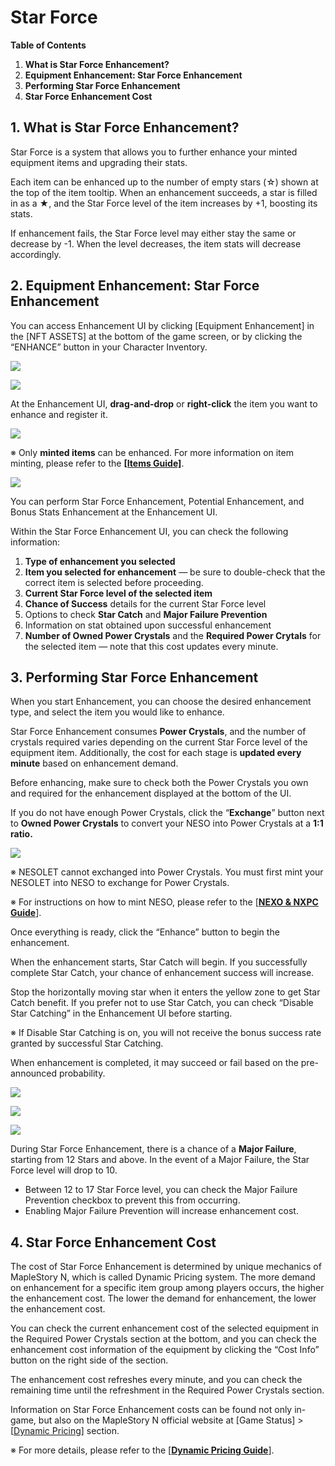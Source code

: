 # Star Force

**Table of Contents**

1.  **What is Star Force Enhancement?**
2.  **Equipment Enhancement: Star Force Enhancement**
3.  **Performing Star Force Enhancement**
4.  **Star Force Enhancement Cost**
## 1. What is Star Force Enhancement?

Star Force is a system that allows you to further enhance your minted equipment items and upgrading their stats.

Each item can be enhanced up to the number of empty stars (☆) shown at the top of the item tooltip. When an enhancement succeeds, a star is filled in as a ★, and the Star Force level of the item increases by +1, boosting its stats.

If enhancement fails, the Star Force level may either stay the same or decrease by -1. When the level decreases, the item stats will decrease accordingly.

## 2. Equipment Enhancement: Star Force Enhancement

You can access Enhancement UI by clicking \[Equipment Enhancement\] in the \[NFT ASSETS\] at the bottom of the game screen, or by clicking the “ENHANCE” button in your Character Inventory.

![](images/msn-101/beginners-guide/enhancement/image_1747236292299_457.png)

![](images/msn-101/beginners-guide/enhancement/image_1747236292299_877.png)

At the Enhancement UI, **drag-and-drop** or **right-click** the item you want to enhance and register it.

![](images/msn-101/beginners-guide/enhancement/image_1747236292299_372.png)

※ Only **minted items** can be enhanced. For more information on item minting, please refer to the [**\[Items Guide\]**](https://docs.maplestoryn.io/msn-101/beginners-guide/item-and-equipment/items).

![](images/msn-101/beginners-guide/enhancement/image_1747236292299_753.png)

You can perform Star Force Enhancement, Potential Enhancement, and Bonus Stats Enhancement at the Enhancement UI.

Within the Star Force Enhancement UI, you can check the following information:

1.  **Type of enhancement you selected**
2.  **Item you selected for enhancement** — be sure to double-check that the correct item is selected before proceeding.
3.  **Current Star Force level of the selected item**
4.  **Chance of Success** details for the current Star Force level
5.  Options to check **Star Catch** and **Major Failure Prevention**
6.  Information on stat obtained upon successful enhancement
7.  **Number of Owned Power Crystals** and the **Required Power Crytals** for the selected item — note that this cost updates every minute.
## 3. Performing Star Force Enhancement

When you start Enhancement, you can choose the desired enhancement type, and select the item you would like to enhance.

Star Force Enhancement consumes **Power Crystals**, and the number of crystals required varies depending on the current Star Force level of the equipment item. Additionally, the cost for each stage is **updated every minute** based on enhancement demand.

Before enhancing, make sure to check both the Power Crystals you own and required for the enhancement displayed at the bottom of the UI.

If you do not have enough Power Crystals, click the “**Exchange**” button next to **Owned Power Crystals** to convert your NESO into Power Crystals at a **1:1 ratio.**

![](images/msn-101/beginners-guide/enhancement/image_1747236292299_194.png)

※ NESOLET cannot exchanged into Power Crystals. You must first mint your NESOLET into NESO to exchange for Power Crystals.

※ For instructions on how to mint NESO, please refer to the \[[**NEXO & NXPC Guide**](/msn-101/learn-more/neso-and-nxpc)\].

Once everything is ready, click the “Enhance” button to begin the enhancement.

When the enhancement starts, Star Catch will begin. If you successfully complete Star Catch, your chance of enhancement success will increase.

Stop the horizontally moving star when it enters the yellow zone to get Star Catch benefit. If you prefer not to use Star Catch, you can check “Disable Star Catching” in the Enhancement UI before starting.

※ If Disable Star Catching is on, you will not receive the bonus success rate granted by successful Star Catching.

When enhancement is completed, it may succeed or fail based on the pre-announced probability.

![](images/msn-101/beginners-guide/enhancement/image_1747236292299_653.png)

![](images/msn-101/beginners-guide/enhancement/image_1747236292299_714.png)

![](images/msn-101/beginners-guide/enhancement/image_1747236292299_549.png)

During Star Force Enhancement, there is a chance of a **Major Failure**, starting from 12 Stars and above. In the event of a Major Failure, the Star Force level will drop to 10.

*   Between 12 to 17 Star Force level, you can check the Major Failure Prevention checkbox to prevent this from occurring.
*   Enabling Major Failure Prevention will increase enhancement cost.
## 4. Star Force Enhancement Cost

The cost of Star Force Enhancement is determined by unique mechanics of MapleStory N, which is called Dynamic Pricing system. The more demand on enhancement for a specific item group among players occurs, the higher the enhancement cost. The lower the demand for enhancement, the lower the enhancement cost.

You can check the current enhancement cost of the selected equipment in the Required Power Crystals section at the bottom, and you can check the enhancement cost information of the equipment by clicking the “Cost Info” button on the right side of the section.

The enhancement cost refreshes every minute, and you can check the remaining time until the refreshment in the Required Power Crystals section.

Information on Star Force Enhancement costs can be found not only in-game, but also on the MapleStory N official website at \[Game Status\] > \[[Dynamic Pricing](https://dynamic%20pricing/)\] section.

※ For more details, please refer to the \[[**Dynamic Pricing Guide**](https://docs.maplestoryn.io/msn-101/learn-more/dynamic-pricing)\].